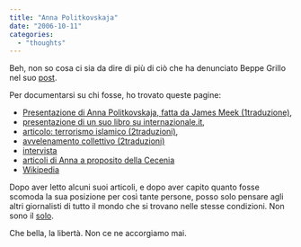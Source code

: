 ```yaml
---
title: "Anna Politkovskaja"
date: "2006-10-11"
categories: 
  - "thoughts"
---
```


Beh, non so cosa ci sia da dire di più di ciò che ha denunciato Beppe Grillo nel suo [post](http://www.beppegrillo.it/2006/10/anna_politkovsk_1.html).

Per documentarsi su chi fosse, ho trovato queste pagine:

- [Presentazione di Anna Politkovskaja, fatta da James Meek (1traduzione)](http://www.disinformazione.it/cecenia.htm),
- [presentazione di un suo libro su internazionale.it](http://www.internazionale.it/firme/articolo.php?id=9728),
- [articolo: terrorismo islamico (2traduzioni)](http://www.comedonchisciotte.net/modules.php?name=News&file=article&sid=201),
- [avvelenamento collettivo (2traduzioni)](http://www.osservatoriobalcani.org/article/articleview/5395/1/204/)
- [intervista](http://www.lastampa.it/redazione/cmsSezioni/esteri/200610articoli/11794girata.asp)
- [articoli di Anna a proposito della Cecenia](http://www.tjetjenien.dk/baggrund/politkovskaya.html)
- [Wikipedia](http://en.wikipedia.org/wiki/Anna_Politkovskaya)

Dopo aver letto alcuni suoi articoli, e dopo aver capito quanto fosse scomoda la sua posizione per così tante persone, posso solo pensare agli altri giornalisti di tutto il mondo che si trovano nelle stesse condizioni. Non sono il [solo](http://www.internazionale.it/interblog/?itemid=1560).

Che bella, la libertà. Non ce ne accorgiamo mai.
